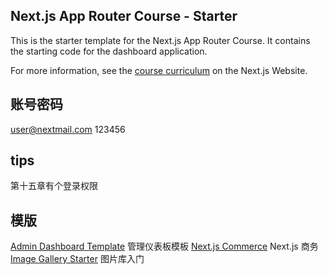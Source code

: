 ## Next.js App Router Course - Starter

This is the starter template for the Next.js App Router Course. It contains the starting code for the dashboard application.

For more information, see the [course curriculum](https://nextjs.org/learn) on the Next.js Website.

## 账号密码

user@nextmail.com
123456

## tips

第十五章有个登录权限

## 模版

[Admin Dashboard Template](https://vercel.com/templates/next.js/admin-dashboard-tailwind-postgres-react-nextjs) 管理仪表板模板
[Next.js Commerce](https://vercel.com/templates/next.js/nextjs-commerce) Next.js 商务
[Image Gallery Starter](https://vercel.com/templates/next.js/image-gallery-starter) 图片库入门
